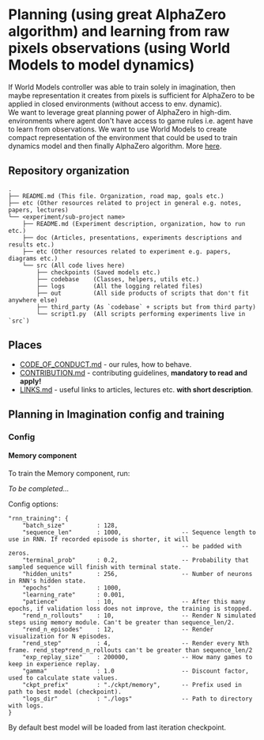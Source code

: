 # Planning (using great AlphaZero algorithm) and learning from raw pixels observations (using World Models to model dynamics)

If World Models controller was able to train solely in imagination, then maybe representation it creates from pixels is sufficient for AlphaZero to be applied in closed environments (without access to env. dynamic).  
We want to leverage great planning power of AlphaZero in high-dim. environments where agent don't have access to game rules i.e. agent have to learn from observations. We want to use World Models to create compact representation of the environment that could be used to train dynamics model and then finally AlphaZero algorithm. More [here](https://www.evernote.com/l/AjgnLgyX35FE1bJNn6InNWcZFDGi8f5ShEg).

## Repository organization

```
.
├── README.md (This file. Organization, road map, goals etc.)
├── etc (Other resources related to project in general e.g. notes, papers, lectures)
└── <experiment/sub-project name> 
    ├── README.md (Experiment description, organization, how to run etc.)
    ├── doc (Articles, presentations, experiments descriptions and results etc.)
    ├── etc (Other resources related to experiment e.g. papers, diagrams etc.)
    └── src (All code lives here)
        ├── checkpoints (Saved models etc.)
        ├── codebase    (Classes, helpers, utils etc.)
        ├── logs        (All the logging related files)
        ├── out         (All side products of scripts that don't fit anywhere else)
        ├── third_party (As `codebase` + scripts but from third party)
        └── script1.py  (All scripts performing experiments live in `src`)

```

## Places

* [CODE_OF_CONDUCT.md](https://github.com/piojanu/Transfer-Learning-in-RL/blob/master/.github/CODE_OF_CONDUCT.md) - our rules, how to behave.
* [CONTRIBUTION.md](https://github.com/piojanu/Transfer-Learning-in-RL/blob/master/.github/CONTRIBUTING.md) - contributing guidelines, **mandatory to read and apply!**
* [LINKS.md](https://github.com/piojanu/Transfer-Learning-in-RL/blob/master/.github/LINKS.md) - useful links to articles, lectures etc. **with short description**.

## Planning in Imagination config and training

### Config

#### Memory component

To train the Memory component, run:

_To be completed..._

Config options:

```
"rnn_training": {
    "batch_size"         : 128,
    "sequence_len"       : 1000,                 -- Sequence length to use in RNN. If recorded episode is shorter, it will
                                                 -- be padded with zeros.
    "terminal_prob"      : 0.2,                  -- Probability that sampled sequence will finish with terminal state.
    "hidden_units"       : 256,                  -- Number of neurons in RNN's hidden state.
    "epochs"             : 1000,
    "learning_rate"      : 0.001,
    "patience"           : 10,                   -- After this many epochs, if validation loss does not improve, the training is stopped.
    "rend_n_rollouts"    : 10,                   -- Render N simulated steps using memory module. Can't be greater than sequence_len/2.
    "rend_n_episodes"    : 12,                   -- Render visualization for N episodes.
    "rend_step"          : 4,                    -- Render every Nth frame. rend_step*rend_n_rollouts can't be greater than sequence_len/2
    "exp_replay_size"    : 200000,               -- How many games to keep in experience replay.
    "gamma"              : 1.0                   -- Discount factor, used to calculate state values.
    "ckpt_prefix"        : "./ckpt/memory",      -- Prefix used in path to best model (checkpoint).
    "logs_dir"           : "./logs"              -- Path to directory with logs.
}
```

By default best model will be loaded from last iteration checkpoint.
